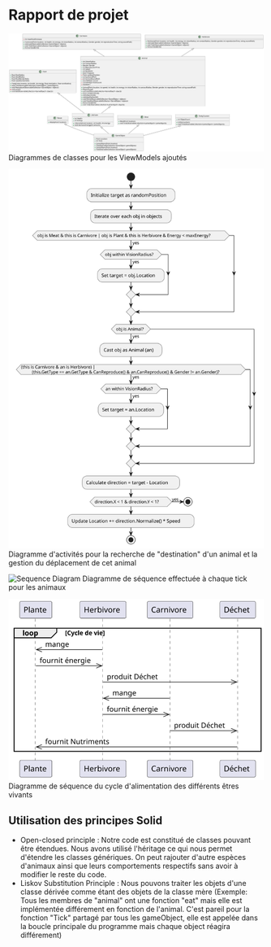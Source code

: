 # Rapport de projet

![Class diagram](diagrams/classDiagram.svg)
Diagrammes de classes pour les ViewModels ajoutés

![Activity Diagram](diagrams/activityDiagram.svg)
Diagramme d'activités pour la recherche de "destination" d'un animal et la gestion du déplacement de cet animal

![Sequence Diagram](https://www.plantuml.com/plantuml/svg/TO_FQl905CNtUOg3g-zR56h1JHR5qA881g4KNLzdRdJg_0cJYS6txsHIjQ4j12QNypldt3jl0ldG6ftLyLL2rMG3ojss13MObAJiJbdfkgtYhdIIzMH45Wahh3AayxMgUE6y6IFhHMAkOhuamvlz1uimvfQRn7sNjNCrAkV198wuArbQyE4PHOvt9KvP4V-NcwyX1gKHELPMUAQ6az10kDO6zbcHl54ltPdlqykHnGcgmWg2B0xgpDWh7uu3aafp55A2qi6_eN-cCGNyupFx2vvc2Fq-_qUvgmhM1P3kioHh3Wp382j1iTBq0V4p5zIkKK4vEzZNYsX-O-EYRGgsx0yzecp0K3TzJ7NtpLwvKfP1iDn1SaMj3hVGcsbmDJzlJxQEci1NTdPbsSeio-RnQOt-1000)
Diagramme de séquence effectuée à chaque tick pour les animaux

![Sequence Diagram](diagrams/sequenceDiagram.svg)
Diagramme de séquence du cycle d'alimentation des différents êtres vivants

## Utilisation des principes Solid
* Open-closed principle : Notre code est constitué de classes pouvant être étendues. Nous avons utilisé l'héritage ce qui nous permet d'étendre les classes génériques. On peut rajouter d'autre espèces d'animaux ainsi que leurs comportements respectifs sans avoir à modifier le reste du code.
* Liskov Substitution Principle : Nous pouvons traiter les objets d'une classe dérivée comme étant des objets de la classe mère (Exemple: Tous les membres de "animal" ont une fonction "eat" mais elle est implémentée différement en fonction de l'animal. C'est pareil pour la fonction "Tick" partagé par tous les gameObject, elle est appelée dans la boucle principale du programme mais chaque object réagira différement)
